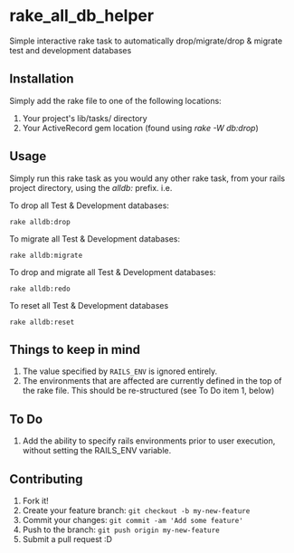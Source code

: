 # rake_all_db_helper
Simple interactive rake task to automatically drop/migrate/drop &amp; migrate test and development databases

## Installation
Simply add the rake file to one of the following locations:

1. Your project's lib/tasks/ directory
2. Your ActiveRecord gem location (found using _rake -W db:drop_)

## Usage
Simply run this rake task as you would any other rake task, from your rails project directory, using the _alldb:_ prefix.
i.e.

To drop all Test & Development databases:

```rake alldb:drop```

To migrate all Test & Development databases:

```rake alldb:migrate```

To drop and migrate all Test & Development databases:

```rake alldb:redo```

To reset all Test & Development databases

```rake alldb:reset```

## Things to keep in mind
1. The value specified by ```RAILS_ENV``` is ignored entirely. 
2. The environments that are affected are currently defined in the top of the rake file. This should be re-structured (see To Do item 1, below)

## To Do
1. Add the ability to specify rails environments prior to user execution, without setting the RAILS_ENV variable.

## Contributing

1. Fork it!
2. Create your feature branch: `git checkout -b my-new-feature`
3. Commit your changes: `git commit -am 'Add some feature'`
4. Push to the branch: `git push origin my-new-feature`
5. Submit a pull request :D
